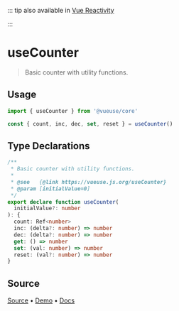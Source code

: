 <!--DEMO_STARTS-->
<script setup>
import Demo from './demo.vue'
</script>
<DemoContainer><Demo/></DemoContainer>
<!--DEMO_ENDS-->

<!--HEAD_STARTS-->
::: tip
also available in [Vue Reactivity](https://github.com/vue-reactivity/use)


:::

<!--HEAD_ENDS-->


# useCounter

> Basic counter with utility functions.

## Usage

```js
import { useCounter } from '@vueuse/core'

const { count, inc, dec, set, reset } = useCounter()
```


<!--FOOTER_STARTS-->
## Type Declarations

```typescript
/**
 * Basic counter with utility functions.
 *
 * @see   {@link https://vueuse.js.org/useCounter}
 * @param [initialValue=0]
 */
export declare function useCounter(
  initialValue?: number
): {
  count: Ref<number>
  inc: (delta?: number) => number
  dec: (delta?: number) => number
  get: () => number
  set: (val: number) => number
  reset: (val?: number) => number
}
```

## Source

[Source](https://github.com/antfu/vueuse/blob/master/packages/shared/useCounter/index.ts) • [Demo](https://github.com/antfu/vueuse/blob/master/packages/shared/useCounter/demo.vue) • [Docs](https://github.com/antfu/vueuse/blob/master/packages/shared/useCounter/index.md)


<!--FOOTER_ENDS-->